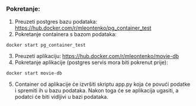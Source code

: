 ### Pokretanje:

1. Preuzeti postgres bazu podataka: https://hub.docker.com/r/mleontenko/pg_container_test
2. Pokretanje containera s bazom podataka: 
```
docker start pg_container_test
```
3. Preuzeti aplikaciju: https://hub.docker.com/r/mleontenko/movie-db
4. Pokretanje aplikacije (postgres servis mora biti pokrenut prije):
```
docker start movie-db
```
5. Container od aplikacije će izvršiti skriptu app.py koja će povući podatke i spremiti ih u bazu podataka. Nakon toga će se aplikacija ugasiti, a podatci će biti vidljivi u bazi podataka.